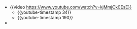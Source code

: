 - {{video https://www.youtube.com/watch?v=kjMmjCk0EsE}}
	- {{youtube-timestamp 34}}
	- {{youtube-timestamp 190}}
-